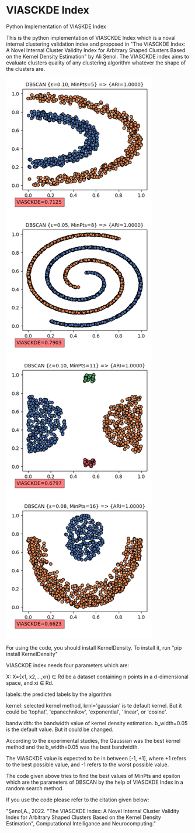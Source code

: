 # VIASCKDE Index
Python Implementation of VIASKDE Index

This is the python implementation of VIASCKDE Index which is a noval internal clustering validation index and proposed in "The VIASCKDE Index: A Novel Internal Cluster Validity Index for Arbitrary Shaped Clusters Based on the Kernel Density Estimation" by Ali Şenol. The VIASCKDE index aims to evaluate clusters quality of any clustering algorithm whatever the shape of the clusters are.

<img src="results/1_HalfKernel_VIASCKDE.png" width="400"/><img src="results/2_TwoSpirals_VIASCKDE.png" width="400"/><br><img src="results/3_outliers_VIASCKDE.png" width="400"/><img src="results/6_crescentfullmoon_VIASCKDE.png" width="400"/>

For using the code, you should install KernelDensity. To install it, run "pip install KernelDensity"

VIASCKDE index needs four parameters which are:

X: X={x1, x2,…,xn} ∈ Rd be a dataset containing n points in a d-dimensional space, and xi ∈ Rd.

labels: the predicted labels by the algorithm

kernel: selected kernel method, krnl='gaussian' is te default kernel. But it could be 'tophat', 'epanechnikov', 'exponential', 'linear', or 'cosine'.

bandwidth: the bandwidth value of kernel density estimation. b_width=0.05 is the default value. But it could be changed.

According to the experimental studies, the Gaussian was the best kernel method and the b_width=0.05 was the best bandwidth. 

The VIASCKDE value is expected to be in between [-1, +1], where +1 refers to the best possible value, and -1 refers to the worst possible value.

The code given above tries to find the best values of MinPts and epsilon which are the parameters of DBSCAN by the help of VIASCKDE Index in a random search method.

If you use the code please refer to the citation given below:

"Şenol,A., 2022. "The VIASCKDE Index: A Novel Internal Cluster Validity Index for Arbitrary Shaped Clusters Based on the Kernel Density Estimation", Computational Intelligance and Neurocomputing."


